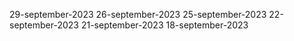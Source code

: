 29-september-2023
26-september-2023
25-september-2023
22-september-2023
21-september-2023
18-september-2023


